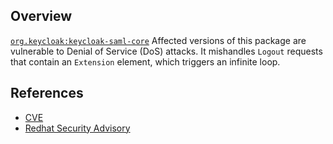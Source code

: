 ## Overview
[`org.keycloak:keycloak-saml-core`](http://search.maven.org/#search%7Cga%7C1%7Ca%3A%22keycloak-saml-core%22)
Affected versions of this package are vulnerable to Denial of Service (DoS) attacks. It mishandles `Logout` requests that contain an `Extension` element, which triggers an infinite loop.

## References
- [CVE](https://web.nvd.nist.gov/view/vuln/detail?vulnId=CVE-2017-2646)
- [Redhat Security Advisory](https://access.redhat.com/security/cve/cve-2017-2646)
